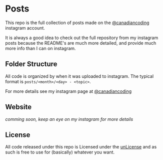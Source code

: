 # Posts
This repo is the full collection of posts made on the [@canadiancoding](https://www.instagram.com/canadiancoding/) instagram account. 

It is always a good idea to check out the full repository from my instagram posts because the README's are much more detailed, and provide much more info than I can on instagram.

## Folder Structure
All code is organized by when it was uploaded to instagram. The typical format is ```posts/<month>/<day> - <topic>```. 

For more details see my instagram page at [@canadiancoding](https://www.instagram.com/canadiancoding/)

## Website
*comming soon, keep an eye on my instagram for more details*

## License
All code released under this repo is Licensed under the [unLicense](https://github.com/canadian-coding/posts/blob/master/LICENSE) and as such is free to use for (basically) whatever you want.
